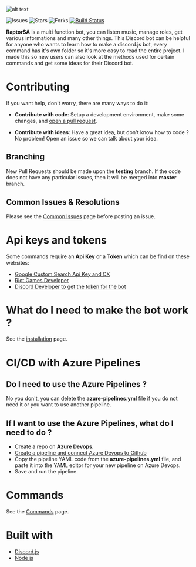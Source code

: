 ![alt text](http://ddolce.com/images/projects/RaptorSA.png)

![Issues](https://img.shields.io/github/issues/cramenorn/raptorsa.svg)
![Stars](https://img.shields.io/github/stars/cramenorn/raptorsa.svg)
![Forks](https://img.shields.io/github/forks/cramenorn/raptorsa.svg)
[![Build Status](https://dev.azure.com/davidedlc97/RaptorSA/_apis/build/status/Cramenorn.RaptorSA?branchName=master)](https://dev.azure.com/davidedlc97/RaptorSA/_build/latest?definitionId=1&branchName=master)

**RaptorSA** is a multi function bot, you can listen music, manage roles, get various informations and many other things. This Discord bot can be helpful for anyone who wants to learn how to make a discord.js bot, every command has it's own folder so it's more easy to read the entire project. I made this so new users can also look at the methods used for certain commands and get some ideas for their Discord bot.

# Contributing

If you want help, don't worry, there are many ways to do it:

* **Contribute with code**: Setup a development environment, make some changes, and [open a pull request](https://github.com/Cramenorn/RaptorSA/pulls).

* **Contribute with ideas**: Have a great idea, but don't know how to code ? No problem! Open an issue so we can talk about your idea.

## Branching

New Pull Requests should be made upon the **testing** branch. If the code does not have any particular issues, then it will be merged into **master** branch.

## Common Issues & Resolutions

Please see the [Common Issues](https://github.com/Cramenorn/RaptorSA/wiki/Common-Issues) page before posting an issue.

# Api keys and tokens

Some commands require an **Api Key** or a **Token** which can be find on these websites: 

* [Google Custom Search Api Key and CX](https://developers.google.com/custom-search/)
* [Riot Games Developer](https://developer.riotgames.com/)
* [Discord Developer to get the token for the bot](https://discordapp.com/developers/applications/)

# What do I need to make the bot work ?

See the [installation](https://github.com/Cramenorn/RaptorSA/wiki/Installation) page.

# CI/CD with Azure Pipelines

## Do I need to use the Azure Pipelines ?

No you don't, you can delete the **azure-pipelines.yml** file if you do not need it or you want to use another pipeline.

## If I want to use the Azure Pipelines, what do I need to do ?

* Create a repo on **Azure Devops**.
* [Create a pipeline and connect Azure Devops to Github](https://docs.microsoft.com/en-us/azure/devops/pipelines/create-first-pipeline?view=azure-devops&tabs=javascript%2Cyaml%2Cbrowser%2Ctfs-2018-2)
* Copy the pipeline YAML code from the **azure-pipelines.yml** file, and paste it into the YAML editor for your new pipeline on Azure Devops.
* Save and run the pipeline.

# Commands

See the [Commands](https://github.com/Cramenorn/RaptorSA/wiki/Commands) page.

# Built with
* [Discord.js](https://discord.js.org/#/)
* [Node js](https://nodejs.org/en/)
